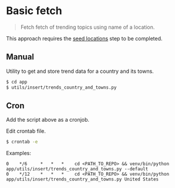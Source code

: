 # Basic fetch
> Fetch fetch of trending topics using name of a location.

This approach requires the [seed locations](trends/seed_locations.md) step to be completed.

## Manual

Utility to get and store trend data for a country and its towns.

```bash
$ cd app
$ utils/insert/trends_country_and_towns.py
```

## Cron

Add the script above as a cronjob.

Edit crontab file.

```bash
$ crontab -e
```

Examples:

```
0    */6     *   *   *    cd <PATH_TO_REPO> && venv/bin/python app/utils/insert/trends_country_and_towns.py --default
0    */12    *   *   *    cd <PATH_TO_REPO> && venv/bin/python app/utils/insert/trends_country_and_towns.py United States
```
